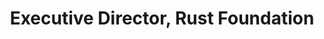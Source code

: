 ---
name: Rebecca (Bec) Rumbul
title: Executive Director, Rust Foundation
layout: layouts/home.njk
ferris: bec.png
headshot: bec.jpg
---